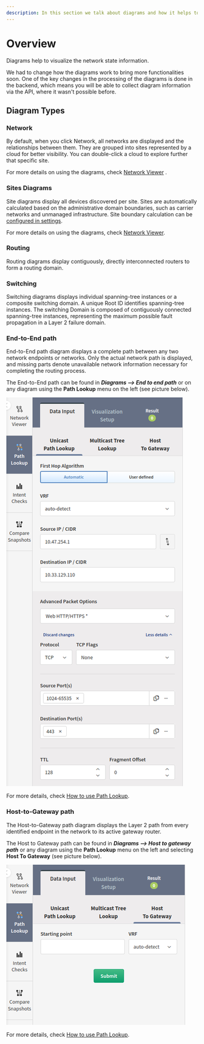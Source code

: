 ```yaml
---
description: In this section we talk about diagrams and how it helps to visualize the network state information.
---
```


# Overview

Diagrams help to visualize the network state information.

We had to change how the diagrams work to bring more functionalities
soon. One of the key changes in the processing of the diagrams is done
in the backend, which means you will be able to collect diagram
information via the API, where it wasn't possible before.

## Diagram Types

### Network

By default, when you click Network, all networks are displayed and
the relationships between them. They are grouped into sites represented
by a cloud for better visibility. You can double-click a cloud to
explore further that specific site.

For more details on using the diagrams, check [Network Viewer](network_viewer.md) .

### Sites Diagrams

Site diagrams display all devices discovered per site. Sites are automatically calculated based on the administrative domain boundaries, such as carrier networks and unmanaged infrastructure. Site boundary calculation can be [configured in settings](../../IP_Fabric_Settings/Discovery_and_Snapshots/Discovery_Settings/site_separation.md).

For more details on using the diagrams, check [Network Viewer](network_viewer.md).

### Routing

Routing diagrams display contiguously, directly interconnected routers
to form a routing domain.

### Switching

Switching diagrams displays individual spanning-tree instances or a
composite switching domain. A unique Root ID identifies spanning-tree
instances. The switching Domain is composed of contiguously connected
spanning-tree instances, representing the maximum possible fault
propagation in a Layer 2 failure domain.

### End-to-End path

End-to-End path diagram displays a complete path between any two network
endpoints or networks. Only the actual network path is displayed, and
missing parts denote unavailable network information necessary for
completing the routing process.

The End-to-End path can be found in ***Diagrams --> End to end path*** or
on any diagram using the **Path Lookup** menu on the left (see picture
below).

![End to end](diagrams_end_end.png)

For more details, check [How to use Path Lookup](how_to_use_path-lookup.md).

### Host-to-Gateway path

The Host-to-Gateway path diagram displays the Layer 2 path from every
identified endpoint in the network to its active gateway router.

The Host to Gateway path can be found in ***Diagrams --> Host to gateway
path*** or any diagram using the **Path Lookup** menu on the left and
selecting **Host To Gateway** (see picture below).

![Host to gateway](diagrams_host_gateway.png)

For more details, check [How to use Path Lookup](how_to_use_path-lookup.md).
